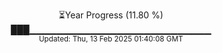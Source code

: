 <p align="center">
⏳Year Progress (11.80 %) <br>
███▁▁▁▁▁▁▁▁▁▁▁▁▁▁▁▁▁▁▁▁▁▁▁▁▁▁▁ <br>
<sub>Updated: Thu, 13 Feb 2025 01:40:08 GMT</sub>
</p>

